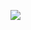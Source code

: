 
<p>
<img src="https://github.com/Jay611/project-result-images/blob/main/reactgraphql/result_image.JPG">
</p>
